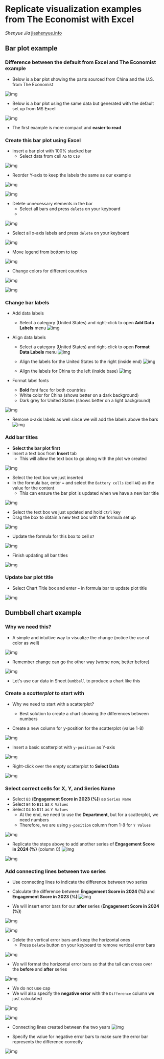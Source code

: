 # Replicate visualization examples from The Economist with Excel

*Shenyue Jia*
[jiashenyue.info](https://www.jiashenyue.info/)

## Bar plot example
### Difference between the default from Excel and The Economist example

- Below is a bar plot showing the parts sourced from China and the U.S. from The Economist

![img](https://github.com/jiashenyue/data-viz-non-coders-boot-camp/blob/main/pictures/The-Economist-example.png)

- Below is a bar plot using the same data but generated with the default set up from MS Excel

![img](https://github.com/jiashenyue/data-viz-non-coders-boot-camp/blob/main/pictures/bar-plot-excel-example.png)

- The first example is more compact and **easier to read**

### Create this bar plot using Excel

- Insert a bar plot with 100% stacked bar
  - Select data from cell `A5` to `C10`

![img](https://github.com/jiashenyue/data-viz-non-coders-boot-camp/blob/main/pictures/01-bar-plot-select-type.png)

- Reorder Y-axis to keep the labels the same as our example

![img](https://github.com/jiashenyue/data-viz-non-coders-boot-camp/blob/main/pictures/02-bar-reorder-y-axis.png)

![img](https://github.com/jiashenyue/data-viz-non-coders-boot-camp/blob/main/pictures/03-bar-reorder-y-axis-reverse.png)

- Delete unnecessary elements in the bar
  - Select all bars and press `delete` on your keyboard
  - 
![img](https://github.com/jiashenyue/data-viz-non-coders-boot-camp/blob/main/pictures/04-bar-delete-minor-y-axis.png)

  - Select all x-axis labels and press `delete` on your keyboard
    
![img](https://github.com/jiashenyue/data-viz-non-coders-boot-camp/blob/main/pictures/05-bar-delete-x-labels.png)

- Move legend from bottom to top

![img](https://github.com/jiashenyue/data-viz-non-coders-boot-camp/blob/main/pictures/06-bar-mv-legend-top.png)

- Change colors for different countries

![img](https://github.com/jiashenyue/data-viz-non-coders-boot-camp/blob/main/pictures/07-bar-change-color-cntry.png)

![img](https://github.com/jiashenyue/data-viz-non-coders-boot-camp/blob/main/pictures/08-bar-change-color-fin.png)

### Change bar labels

- Add data labels
  - Select a category (United States) and right-click to open **Add Data Labels** menu
![img](https://github.com/jiashenyue/data-viz-non-coders-boot-camp/blob/main/pictures/09-bar-add-data-labels.png)

- Align data labels
  - Select a category (United States) and right-click to open **Format Data Labels** menu
![img](https://github.com/jiashenyue/data-viz-non-coders-boot-camp/blob/main/pictures/10-bar-format-data-labels.png)

  - Align the labels for the United States to the right (inside end)
![img](https://github.com/jiashenyue/data-viz-non-coders-boot-camp/blob/main/pictures/11-bar-format-data-labels-inside-end.png)

  - Align the labels for China to the left (inside base)
![img](https://github.com/jiashenyue/data-viz-non-coders-boot-camp/blob/main/pictures/12-bar-format-data-labels-inside-base.png)

- Format label fonts
  - **Bold** font face for both countries
  - White color for China (shows better on a dark background)
  - Dark grey for United States (shows better on a light background)

![img](https://github.com/jiashenyue/data-viz-non-coders-boot-camp/blob/main/pictures/13-bar-format-label-font.png)

- Remove x-axis labels as well since we will add the labels above the bars
![img](https://github.com/jiashenyue/data-viz-non-coders-boot-camp/blob/main/pictures/14-bar-rm-y-axis-labels.png)

### Add bar titles

- **Select the bar plot first**
- Insert a text box from **Insert** tab
  - This will allow the text box to go along with the plot we created
    
![img](https://github.com/jiashenyue/data-viz-non-coders-boot-camp/blob/main/pictures/15-bar-insert-textbox.png)

- Select the text box we just inserted
- In the formula bar, enter `=` and select the `Battery cells` (cell `A6`) as the value for the content
  - This can ensure the bar plot is updated when we have a new bar title

![img](https://github.com/jiashenyue/data-viz-non-coders-boot-camp/blob/main/pictures/16-bar-obtain-bar-labels.png)

- Select the text box we just updated and hold `Ctrl` key
- Drag the box to obtain a new text box with the formula set up

![img](https://github.com/jiashenyue/data-viz-non-coders-boot-camp/blob/main/pictures/17-bar-duplicate-titles.png)

- Update the formula for this box to cell `A7`

![img](https://github.com/jiashenyue/data-viz-non-coders-boot-camp/blob/main/pictures/18-bar-update-duplicated-title-box.png)

- Finish updating all bar titles

![img](https://github.com/jiashenyue/data-viz-non-coders-boot-camp/blob/main/pictures/19-bar-updated-bar-title.png)

### Update bar plot title

- Select Chart Title box and enter `=` in formula bar to update plot title

![img](https://github.com/jiashenyue/data-viz-non-coders-boot-camp/blob/main/pictures/20-bar-update-plot-title.png)

## Dumbbell chart example

### Why we need this?
- A simple and intuitive way to visualize the change (notice the use of color as well)

![img](https://github.com/jiashenyue/data-viz-non-coders-boot-camp/blob/main/pictures/23-dumbbell-example.png)

- Remember change can go the other way (worse now, better before)

![img](https://github.com/jiashenyue/data-viz-non-coders-boot-camp/blob/main/pictures/24-dumbbell-negative.png)

- Let's use our data in Sheet `Dumbbell` to produce a chart like this

### Create a *scatterplot* to start with

- Why we need to start with a scatterplot?
  - Best solution to create a chart showing the differences between numbers

- Create a new column for y-position for the scatterplot (value 1-8)

![img](https://github.com/jiashenyue/data-viz-non-coders-boot-camp/blob/main/pictures/25-dumbbell-add-y-position.png)

- Insert a basic scatterplot with `y-position` as Y-axis

![img](https://github.com/jiashenyue/data-viz-non-coders-boot-camp/blob/main/pictures/26-dumb-insert-scatter.png)

- Right-click over the empty scatterplot to **Select Data**

![img](https://github.com/jiashenyue/data-viz-non-coders-boot-camp/blob/main/pictures/27-dumb-select-data-scatter.png)

### Select correct cells for X, Y, and Series Name

- Select `B3` (**Engagement Score in 2023 (%)**) as `Series Name`
- Select `B4` to `B11` as `X Values`
- Select `D4` to `D11` as `Y Values`
  - At the end, we need to use the **Department**, but for a scatterplot, we need numbers
  - Therefore, we are using `y-position` column from 1-8 for `Y Values`

![img](https://github.com/jiashenyue/data-viz-non-coders-boot-camp/blob/main/pictures/28-dumb-add-series.png)

- Replicate the steps above to add another series of **Engagement Score in 2024 (%)** (column C)
![img](https://github.com/jiashenyue/data-viz-non-coders-boot-camp/blob/main/pictures/29-dumb-series-setup.png)

![img](https://github.com/jiashenyue/data-viz-non-coders-boot-camp/blob/main/pictures/30-dumb-add-2nd-series.png)

### Add connecting lines between two series

- Use connecting lines to indicate the difference between two series
- Calculate the difference between **Engagement Score in 2024 (%)** and **Engagement Score in 2023 (%)**
![img](https://github.com/jiashenyue/data-viz-non-coders-boot-camp/blob/main/pictures/31-dumb-diff-23-24.png)

- We will insert error bars for our **after** series (**Engagement Score in 2024 (%)**)

![img](https://github.com/jiashenyue/data-viz-non-coders-boot-camp/blob/main/pictures/32-dumb-insert-error-bars.png)

![img](https://github.com/jiashenyue/data-viz-non-coders-boot-camp/blob/main/pictures/33-dumb-error-bars-inserted.png)

- Delete the vertical error bars and keep the horizontal ones
  - Press `Delete` button on your keyboard to remove vertical error bars


![img](https://github.com/jiashenyue/data-viz-non-coders-boot-camp/blob/main/pictures/34-dumb-delete-ver-err-bars.png)

- We will format the horizontal error bars so that the tail can cross over the **before** and **after** series

![img](https://github.com/jiashenyue/data-viz-non-coders-boot-camp/blob/main/pictures/35-dumb-format-err-bars.png)

- We do not use cap
- We will also specify the **negative error** with the `Difference` column we just calculated

![img](https://github.com/jiashenyue/data-viz-non-coders-boot-camp/blob/main/pictures/36-dumb-minus-err-bars.png)

![img](https://github.com/jiashenyue/data-viz-non-coders-boot-camp/blob/main/pictures/37-dumb-specify-err-val.png)

- Connecting lines created between the two years
![img](https://github.com/jiashenyue/data-viz-non-coders-boot-camp/blob/main/pictures/38-dumb-connecting-line-done.png)

- Specify the value for negative error bars to make sure the error bar represents the difference correctly

![img](https://github.com/jiashenyue/data-viz-non-coders-boot-camp/blob/main/pictures/38-dumb-specify-neg-err-val.png)




